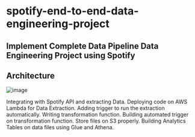 # spotify-end-to-end-data-engineering-project

## Implement Complete Data Pipeline Data Engineering Project using Spotify

## Architecture
![image](https://github.com/user-attachments/assets/710a9fcd-32da-4f4b-b5b7-8c07f3a9264c)


Integrating with Spotify API and extracting Data.
Deploying code on AWS Lambda for Data Extraction.
Adding trigger to run the extraction automatically.
Writing transformation function.
Building automated trigger on transformation function.
Store files on S3 properly.
Building Analytics Tables on data files using Glue and Athena.
